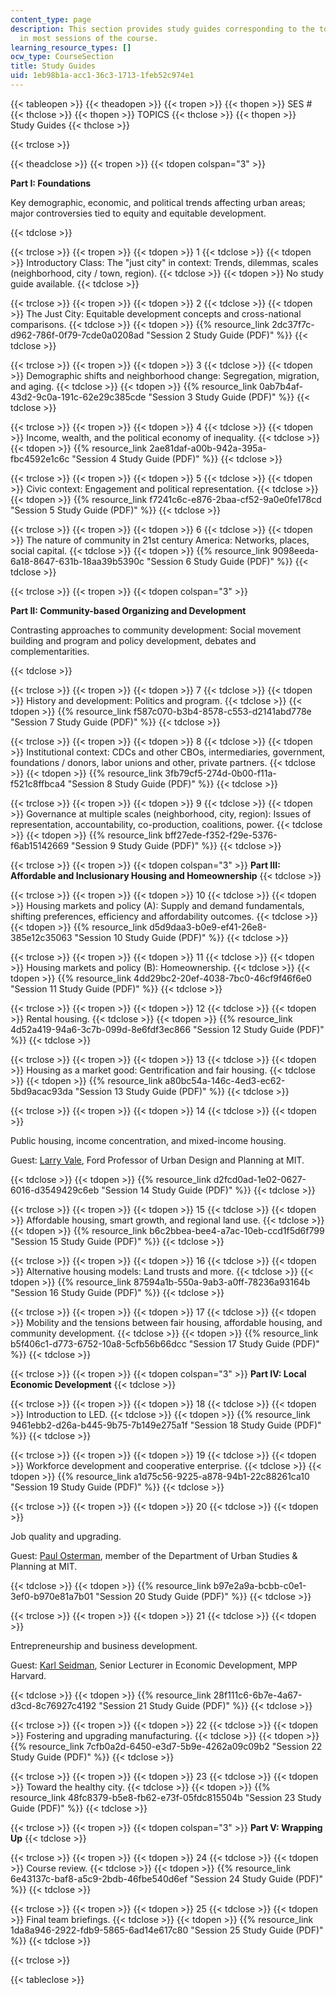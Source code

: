 ```yaml
---
content_type: page
description: This section provides study guides corresponding to the topics covered
  in most sessions of the course.
learning_resource_types: []
ocw_type: CourseSection
title: Study Guides
uid: 1eb98b1a-acc1-36c3-1713-1feb52c974e1
---
```


{{< tableopen >}}
{{< theadopen >}}
{{< tropen >}}
{{< thopen >}}
SES #
{{< thclose >}}
{{< thopen >}}
TOPICS
{{< thclose >}}
{{< thopen >}}
Study Guides
{{< thclose >}}

{{< trclose >}}

{{< theadclose >}}
{{< tropen >}}
{{< tdopen colspan="3" >}}


**Part I: Foundations**

Key demographic, economic, and political trends affecting urban areas; major controversies tied to equity and equitable development.


{{< tdclose >}}

{{< trclose >}}
{{< tropen >}}
{{< tdopen >}}
1
{{< tdclose >}}
{{< tdopen >}}
Introductory Class: The "just city" in context: Trends, dilemmas, scales (neighborhood, city / town, region).
{{< tdclose >}}
{{< tdopen >}}
No study guide available.
{{< tdclose >}}

{{< trclose >}}
{{< tropen >}}
{{< tdopen >}}
2
{{< tdclose >}}
{{< tdopen >}}
The Just City: Equitable development concepts and cross-national comparisons.
{{< tdclose >}}
{{< tdopen >}}
{{% resource_link 2dc37f7c-d962-786f-0f79-7cde0a0208ad "Session 2 Study Guide (PDF)" %}}
{{< tdclose >}}

{{< trclose >}}
{{< tropen >}}
{{< tdopen >}}
3
{{< tdclose >}}
{{< tdopen >}}
Demographic shifts and neighborhood change: Segregation, migration, and aging.
{{< tdclose >}}
{{< tdopen >}}
{{% resource_link 0ab7b4af-43d2-9c0a-191c-62e29c385cde "Session 3 Study Guide (PDF)" %}}
{{< tdclose >}}

{{< trclose >}}
{{< tropen >}}
{{< tdopen >}}
4
{{< tdclose >}}
{{< tdopen >}}
Income, wealth, and the political economy of inequality.
{{< tdclose >}}
{{< tdopen >}}
{{% resource_link 2ae81daf-a00b-942a-395a-fbc4592e1c6c "Session 4 Study Guide (PDF)" %}}
{{< tdclose >}}

{{< trclose >}}
{{< tropen >}}
{{< tdopen >}}
5
{{< tdclose >}}
{{< tdopen >}}
Civic context: Engagement and political representation.
{{< tdclose >}}
{{< tdopen >}}
{{% resource_link f7241c6c-e876-2baa-cf52-9a0e0fe178cd "Session 5 Study Guide (PDF)" %}}
{{< tdclose >}}

{{< trclose >}}
{{< tropen >}}
{{< tdopen >}}
6
{{< tdclose >}}
{{< tdopen >}}
The nature of community in 21st century America: Networks, places, social capital.
{{< tdclose >}}
{{< tdopen >}}
{{% resource_link 9098eeda-6a18-8647-631b-18aa39b5390c "Session 6 Study Guide (PDF)" %}}
{{< tdclose >}}

{{< trclose >}}
{{< tropen >}}
{{< tdopen colspan="3" >}}


**Part II: Community-based Organizing and Development**

Contrasting approaches to community development: Social movement building and program and policy development, debates and complementarities.


{{< tdclose >}}

{{< trclose >}}
{{< tropen >}}
{{< tdopen >}}
7
{{< tdclose >}}
{{< tdopen >}}
History and development: Politics and program.
{{< tdclose >}}
{{< tdopen >}}
{{% resource_link f587c070-b3b4-8578-c553-d2141abd778e "Session 7 Study Guide (PDF)" %}}
{{< tdclose >}}

{{< trclose >}}
{{< tropen >}}
{{< tdopen >}}
8
{{< tdclose >}}
{{< tdopen >}}
Institutional context: CDCs and other CBOs, intermediaries, government, foundations / donors, labor unions and other, private partners.
{{< tdclose >}}
{{< tdopen >}}
{{% resource_link 3fb79cf5-274d-0b00-f11a-f521c8ffbca4 "Session 8 Study Guide (PDF)" %}}
{{< tdclose >}}

{{< trclose >}}
{{< tropen >}}
{{< tdopen >}}
9
{{< tdclose >}}
{{< tdopen >}}
Governance at multiple scales (neighborhood, city, region): Issues of representation, accountability, co-production, coalitions, power.
{{< tdclose >}}
{{< tdopen >}}
{{% resource_link bff27ede-f352-f29e-5376-f6ab15142669 "Session 9 Study Guide (PDF)" %}}
{{< tdclose >}}

{{< trclose >}}
{{< tropen >}}
{{< tdopen colspan="3" >}}
**Part III: Affordable and Inclusionary Housing and Homeownership**
{{< tdclose >}}

{{< trclose >}}
{{< tropen >}}
{{< tdopen >}}
10
{{< tdclose >}}
{{< tdopen >}}
Housing markets and policy (A): Supply and demand fundamentals, shifting preferences, efficiency and affordability outcomes.
{{< tdclose >}}
{{< tdopen >}}
{{% resource_link d5d9daa3-b0e9-ef41-26e8-385e12c35063 "Session 10 Study Guide (PDF)" %}}
{{< tdclose >}}

{{< trclose >}}
{{< tropen >}}
{{< tdopen >}}
11
{{< tdclose >}}
{{< tdopen >}}
Housing markets and policy (B): Homeownership.
{{< tdclose >}}
{{< tdopen >}}
{{% resource_link 4dd29bc2-20ef-4038-7bc0-46cf9f46f6e0 "Session 11 Study Guide (PDF)" %}}
{{< tdclose >}}

{{< trclose >}}
{{< tropen >}}
{{< tdopen >}}
12
{{< tdclose >}}
{{< tdopen >}}
Rental housing.
{{< tdclose >}}
{{< tdopen >}}
{{% resource_link 4d52a419-94a6-3c7b-099d-8e6fdf3ec866 "Session 12 Study Guide (PDF)" %}}
{{< tdclose >}}

{{< trclose >}}
{{< tropen >}}
{{< tdopen >}}
13
{{< tdclose >}}
{{< tdopen >}}
Housing as a market good: Gentrification and fair housing.
{{< tdclose >}}
{{< tdopen >}}
{{% resource_link a80bc54a-146c-4ed3-ec62-5bd9acac93da "Session 13 Study Guide (PDF)" %}}
{{< tdclose >}}

{{< trclose >}}
{{< tropen >}}
{{< tdopen >}}
14
{{< tdclose >}}
{{< tdopen >}}


Public housing, income concentration, and mixed-income housing.

Guest: [Larry Vale](https://dusp.mit.edu/faculty/lawrence-vale), Ford Professor of Urban Design and Planning at MIT.


{{< tdclose >}}
{{< tdopen >}}
{{% resource_link d2fcd0ad-1e02-0627-6016-d3549429c6eb "Session 14 Study Guide (PDF)" %}}
{{< tdclose >}}

{{< trclose >}}
{{< tropen >}}
{{< tdopen >}}
15
{{< tdclose >}}
{{< tdopen >}}
Affordable housing, smart growth, and regional land use.
{{< tdclose >}}
{{< tdopen >}}
{{% resource_link b6c2bbea-bee4-a7ac-10eb-ccd1f5d6f799 "Session 15 Study Guide (PDF)" %}}
{{< tdclose >}}

{{< trclose >}}
{{< tropen >}}
{{< tdopen >}}
16
{{< tdclose >}}
{{< tdopen >}}
Alternative housing models: Land trusts and more.
{{< tdclose >}}
{{< tdopen >}}
{{% resource_link 87594a1b-550a-9ab3-a0ff-78236a93164b "Session 16 Study Guide (PDF)" %}}
{{< tdclose >}}

{{< trclose >}}
{{< tropen >}}
{{< tdopen >}}
17
{{< tdclose >}}
{{< tdopen >}}
Mobility and the tensions between fair housing, affordable housing, and community development.
{{< tdclose >}}
{{< tdopen >}}
{{% resource_link b5f406c1-d773-6752-10a8-5cfb56b66dcc "Session 17 Study Guide (PDF)" %}}
{{< tdclose >}}

{{< trclose >}}
{{< tropen >}}
{{< tdopen colspan="3" >}}
**Part IV: Local Economic Development**
{{< tdclose >}}

{{< trclose >}}
{{< tropen >}}
{{< tdopen >}}
18
{{< tdclose >}}
{{< tdopen >}}
Introduction to LED.
{{< tdclose >}}
{{< tdopen >}}
{{% resource_link 9461ebb2-d26a-b445-9b75-7b149e275a1f "Session 18 Study Guide (PDF)" %}}
{{< tdclose >}}

{{< trclose >}}
{{< tropen >}}
{{< tdopen >}}
19
{{< tdclose >}}
{{< tdopen >}}
Workforce development and cooperative enterprise.
{{< tdclose >}}
{{< tdopen >}}
{{% resource_link a1d75c56-9225-a878-94b1-22c88261ca10 "Session 19 Study Guide (PDF)" %}}
{{< tdclose >}}

{{< trclose >}}
{{< tropen >}}
{{< tdopen >}}
20
{{< tdclose >}}
{{< tdopen >}}


Job quality and upgrading.

Guest: [Paul Osterman](http://web.mit.edu/osterman/www/), member of the Department of Urban Studies & Planning at MIT.


{{< tdclose >}}
{{< tdopen >}}
{{% resource_link b97e2a9a-bcbb-c0e1-3ef0-b970e81a7b01 "Session 20 Study Guide (PDF)" %}}
{{< tdclose >}}

{{< trclose >}}
{{< tropen >}}
{{< tdopen >}}
21
{{< tdclose >}}
{{< tdopen >}}


Entrepreneurship and business development.

Guest: [Karl Seidman](https://dusp.mit.edu/user/1438/subjects), Senior Lecturer in Economic Development, MPP Harvard.


{{< tdclose >}}
{{< tdopen >}}
{{% resource_link 28f111c6-6b7e-4a67-d3cd-8c76927c4192 "Session 21 Study Guide (PDF)" %}}
{{< tdclose >}}

{{< trclose >}}
{{< tropen >}}
{{< tdopen >}}
22
{{< tdclose >}}
{{< tdopen >}}
Fostering and upgrading manufacturing.
{{< tdclose >}}
{{< tdopen >}}
{{% resource_link 7cfb0a2d-6450-e3d7-5b9e-4262a09c09b2 "Session 22 Study Guide (PDF)" %}}
{{< tdclose >}}

{{< trclose >}}
{{< tropen >}}
{{< tdopen >}}
23
{{< tdclose >}}
{{< tdopen >}}
Toward the healthy city.
{{< tdclose >}}
{{< tdopen >}}
{{% resource_link 48fc8379-b5e8-fb62-e73f-05fdc815504b "Session 23 Study Guide (PDF)" %}}
{{< tdclose >}}

{{< trclose >}}
{{< tropen >}}
{{< tdopen colspan="3" >}}
**Part V: Wrapping Up**
{{< tdclose >}}

{{< trclose >}}
{{< tropen >}}
{{< tdopen >}}
24
{{< tdclose >}}
{{< tdopen >}}
Course review.
{{< tdclose >}}
{{< tdopen >}}
{{% resource_link 6e43137c-baf8-a5c9-2bdb-46fbe540d6ef "Session 24 Study Guide (PDF)" %}}
{{< tdclose >}}

{{< trclose >}}
{{< tropen >}}
{{< tdopen >}}
25
{{< tdclose >}}
{{< tdopen >}}
Final team briefings.
{{< tdclose >}}
{{< tdopen >}}
{{% resource_link 1da8a946-2922-fdb9-5865-6ad14e617c80 "Session 25 Study Guide (PDF)" %}}
{{< tdclose >}}

{{< trclose >}}

{{< tableclose >}}
